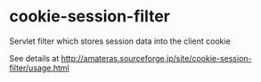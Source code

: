 cookie-session-filter
=====================

Servlet filter which stores session data into the client cookie

See details at http://amateras.sourceforge.jp/site/cookie-session-filter/usage.html
